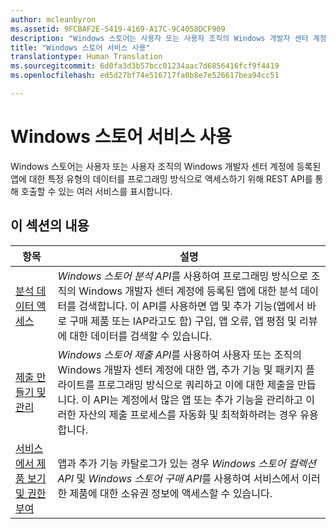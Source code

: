 ```yaml
---
author: mcleanbyron
ms.assetid: 9FCBAF2E-5419-4169-A17C-9C4058DCF909
description: "Windows 스토어는 사용자 또는 사용자 조직의 Windows 개발자 센터 계정에 등록된 앱에 대한 특정 유형의 데이터를 프로그래밍 방식으로 액세스하기 위해 REST API를 통해 호출할 수 있는 여러 서비스를 표시합니다."
title: "Windows 스토어 서비스 사용"
translationtype: Human Translation
ms.sourcegitcommit: 6d0fa3d3b57bcc01234aac7d6856416fcf9f4419
ms.openlocfilehash: ed5d27bf74e516717fa0b8e7e526617bea94cc51

---
```


# Windows 스토어 서비스 사용




Windows 스토어는 사용자 또는 사용자 조직의 Windows 개발자 센터 계정에 등록된 앱에 대한 특정 유형의 데이터를 프로그래밍 방식으로 액세스하기 위해 REST API를 통해 호출할 수 있는 여러 서비스를 표시합니다.

## 이 섹션의 내용


| 항목                                                                                                       | 설명                 |
|-------------------------------------------------------------------------------------------------------------|-----------------------------|
| [분석 데이터 액세스](access-analytics-data-using-windows-store-services.md) | *Windows 스토어 분석 API*를 사용하여 프로그래밍 방식으로 조직의 Windows 개발자 센터 계정에 등록된 앱에 대한 분석 데이터를 검색합니다. 이 API를 사용하면 앱 및 추가 기능(앱에서 바로 구매 제품 또는 IAP라고도 함) 구입, 앱 오류, 앱 평점 및 리뷰에 대한 데이터를 검색할 수 있습니다. |
| [제출 만들기 및 관리](create-and-manage-submissions-using-windows-store-services.md) | *Windows 스토어 제출 API*를 사용하여 사용자 또는 조직의 Windows 개발자 센터 계정에 대한 앱, 추가 기능 및 패키지 플라이트를 프로그래밍 방식으로 쿼리하고 이에 대한 제출을 만듭니다. 이 API는 계정에서 많은 앱 또는 추가 기능을 관리하고 이러한 자산의 제출 프로세스를 자동화 및 최적화하려는 경우 유용합니다. |
| [서비스에서 제품 보기 및 권한 부여](view-and-grant-products-from-a-service.md)  | 앱과 추가 기능 카탈로그가 있는 경우 *Windows 스토어 컬렉션 API* 및 *Windows 스토어 구매 API*를 사용하여 서비스에서 이러한 제품에 대한 소유권 정보에 액세스할 수 있습니다.  |



 

 

 



<!--HONumber=Aug16_HO5-->



